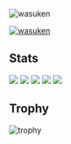 <p align="left"> <img src="https://komarev.com/ghpvc/?username=wasuken&label=Profile%20views&color=0e75b6&style=flat" alt="wasuken" /> </p>

<p align="left"> <a href="https://github.com/ryo-ma/github-profile-trophy"><img src="https://github-profile-trophy.vercel.app/?username=wasuken" alt="wasuken" /></a> </p>

## Stats

![](http://github-profile-summary-cards.vercel.app/api/cards/profile-details?username=wasuken&theme=gruvbox)
![](http://github-profile-summary-cards.vercel.app/api/cards/repos-per-language?username=wasuken&theme=gruvbox)
![](http://github-profile-summary-cards.vercel.app/api/cards/most-commit-language?username=wasuken&theme=gruvbox)
![](http://github-profile-summary-cards.vercel.app/api/cards/stats?username=wasuken&theme=gruvbox)
![](http://github-profile-summary-cards.vercel.app/api/cards/productive-time?username=wasuken&theme=gruvbox&utcOffset=9)

## Trophy

![trophy](https://github-profile-trophy.vercel.app/?username=wasuken&theme=gruvbox)
